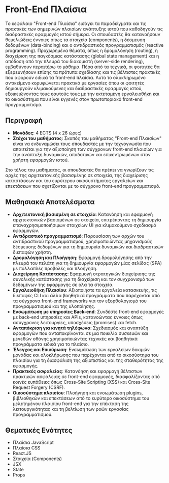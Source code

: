 # Front-End Πλαίσια

Το κεφάλαιο "Front-end Πλαίσια" εισάγει τα παραδείγματα και τις πρακτικές των σημερινών πλαισίων ανάπτυξης ιστού που καθοδηγούν τις διαδραστικές εφαρμογές ιστού σήμερα. Οι σπουδαστές θα κατανοήσουν θεμελιώδεις έννοιες όπως τα στοιχεία (components), η δέσμευση δεδομένων (data-binding) και ο αντιδραστικός προγραμματισμός (reactive programming). Προχωρημένα θέματα, όπως η δρομολόγηση (routing), η διαχείριση της παγκόσμιας κατάστασης (global state management) και η απόδοση από την πλευρά του διακομιστή (server-side rendering), εμβαθύνουν περαιτέρω το μάθημα. Πέρα από τα τεχνικά, οι φοιτητές θα εξερευνήσουν επίσης τα πρότυπα σχεδίασης και τις βέλτιστες πρακτικές που αφορούν ειδικά τα front-end πλαίσια. Αυτό το ολοκληρωμένο αντικείμενο κορυφώνεται πρακτικά με εργασίες όπου οι φοιτητές δημιουργούν κλιμακούμενες και διαδραστικές εφαρμογές ιστού, εξοικειώνοντας τους εαυτούς τους με την εκτεταμένη εργαλειοθήκη και το οικοσύστημα που είναι εγγενές στον πρωτοποριακό front-end προγραμματισμό.

## Περιγραφή

- **Μονάδες**: 4 ECTS (4 x 26 ώρες)
- **Στόχοι του μαθήματος**: Σκοπός του μαθήματος "Front-end Πλαισίων" είναι να ενδυναμώσει τους σπουδαστές με την τεχνογνωσία που απαιτείται για την αξιοποίηση των σύγχρονων front-end πλαισίων για την ανάπτυξη δυναμικών, αποδοτικών και επικεντρωμένων στον χρήστη εφαρμογών ιστού.

Στο τέλος του μαθήματος, οι σπουδαστές θα πρέπει να γνωρίζουν τις αρχές της αρχιτεκτονικής βασισμένης σε στοιχεία, της διαχείρισης καταστάσεων και του ευρύτερου οικοσυστήματος εργαλείων και επεκτάσεων που σχετίζονται με το σύγχρονο front-end προγραμματισμό.

## Μαθησιακά Αποτελέσματα
- **Αρχιτεκτονική βασισμένη σε στοιχεία**: Κατανόηση και εφαρμογή αρχιτεκτονικών βασισμένων σε στοιχεία, επιτρέποντας τη δημιουργία επαναχρησιμοποιήσιμων στοιχείων UI για κλιμακούμενο σχεδιασμό εφαρμογών.
- **Αντιδραστικό προγραμματισμό**: Παρουσίαση των αρχών του αντιδραστικού προγραμματισμού, χρησιμοποιώντας μηχανισμούς δέσμευσης δεδομένων για τη δημιουργία δυναμικών και διαδραστικών διεπαφών χρήστη.
- **Δρομολόγηση και Πλοήγηση**: Εφαρμογή δρομολόγησης από την πλευρά του πελάτη για τη δημιουργία εφαρμογών μίας σελίδας (SPA) με πολλαπλές προβολές και πλοήγηση.
- **Διαχείρηση Κατάστασης**: Εφαρμογή στρατηγικών διαχείρισης της συνολικής κατάστασης για τη διαχείριση και τον συγχρονισμό των δεδομένων της εφαρμογής σε όλα τα στοιχεία.
- **Εργαλειοθήκη Πλαισίου**: Αξιοποιήστε τα εργαλεία κατασκευής, τις διεπαφές CLI και άλλα βοηθητικά προγράμματα που παρέχονται από τα σύγχρονα front-end frameworks για τον εξορθολογισμό του προγραμματισμού και της υλοποίησης.
- **Ενσωμάτωση με υπηρεσίες Back-end**: Συνδέστε front-end εφαρμογές με back-end υπηρεσίες και APIs, κατανοώντας έννοιες όπως ασύγχρονες λειτουργίες, υποσχέσεις (promises) και fetch.
- **Ανταπόκριση για κινητά τηλέφωνα**: Σχεδιασμός και αναπτύξη εφαρμογών που ανταποκρίνονται σε μια ποικιλία συσκευών και μεγεθών οθόνης χρησιμοποιώντας τεχνικές και βοηθητικά προγράμματα ειδικά για το πλαίσιο.
- **Έλεγχος και Επικύρωση**: Ενσωμάτωση των εργαλείων δοκιμών μονάδας και ολοκλήρωσης που παρέχονται από το οικοσύστημα του πλαισίου για τη διασφάλιση της αξιοπιστίας και της σταθερότητας της εφαρμογής.
- **Πρακτικές ασφαλείας**: Κατανόηση και εφαρμογή βέλτιστων πρακτικών ασφάλειας σε front-end εφαρμογές, διασφαλίζοντας από κοινές ευπάθειες όπως Cross-Site Scripting (XSS) και Cross-Site Request Forgery (CSRF).
- **Οικοσύστημα πλαισίου**: Πλοήγηση και ενσωμάτωση plugins, βιβλιοθηκών και επεκτάσεων από το ευρύτερο οικοσύστημα του μελετημένου πλαισίου front-end για την επέκταση της λειτουργικότητας και τη βελτίωση των ροών εργασίας προγραμματισμού.


## Θεματικές Ενότητες
- Πλαίσια JavaScript 
- Πλαίσια CSS 
- React.JS
- Στοιχεία (Components)
- JSX
- State
- Props
